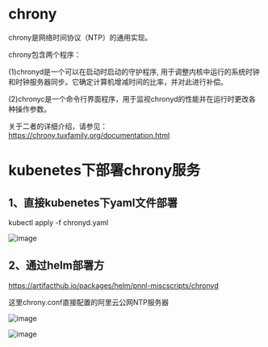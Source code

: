# chrony
chrony是网络时间协议（NTP）的通用实现。

chrony包含两个程序：

(1)chronyd是一个可以在启动时启动的守护程序, 用于调整内核中运行的系统时钟和时钟服务器同步。它确定计算机增减时间的比率，并对此进行补偿。

(2)chronyc是一个命令行界面程序，用于监视chronyd的性能并在运行时更改各种操作参数。

关于二者的详细介绍，请参见：https://chrony.tuxfamily.org/documentation.html

# kubenetes下部署chrony服务

## 1、直接kubenetes下yaml文件部署

kubectl apply -f chronyd.yaml

![image](https://user-images.githubusercontent.com/12782056/129527803-9423eaba-4a34-41ce-95f5-f83fb899de34.png)
  
## 2、通过helm部署方

https://artifacthub.io/packages/helm/pnnl-miscscripts/chronyd


这里chrony.conf直接配置的阿里云公网NTP服务器

![image](https://user-images.githubusercontent.com/12782056/129529744-68d4ec72-98b8-4e64-b785-bb08812143a7.png)

![image](https://user-images.githubusercontent.com/12782056/129529356-4e7e18d9-a59a-449f-897e-9aec80d8c878.png)
